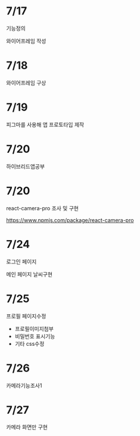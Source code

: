 # 7/17

기능정의

와이어프레임 작성

# 7/18

와이어프레임 구상

# 7/19

피그마를 사용해 앱 프로토타입 제작

# 7/20

하이브리드앱공부

# 7/20

react-camera-pro 조사 및 구현

https://www.npmjs.com/package/react-camera-pro

# 7/24

로그인 페이지

메인 페이지 날씨구현

# 7/25

프로필 페이지수정

- 프로필이미지첨부
- 비밀번호 표시기능
- 기타 css수정
# 7/26
카메라기능조사1

# 7/27
카메라 화면만 구현
